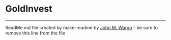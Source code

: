 # GoldInvest


***

ReadMe.md file created by make-readme by [John M. Wargo](http://www.johnwargo.com) - be sure to remove this line from the file
